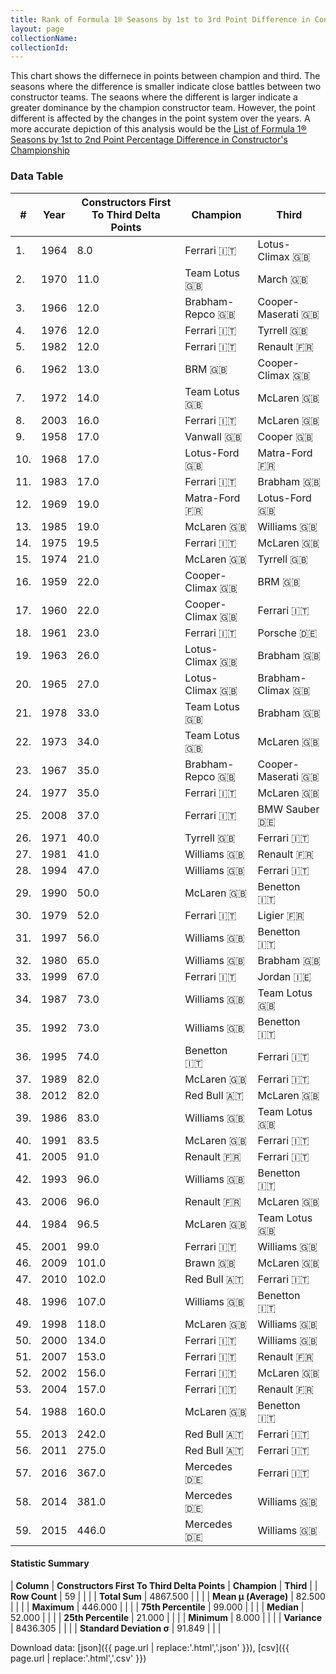 ```yaml
---
title: Rank of Formula 1® Seasons by 1st to 3rd Point Difference in Constructor's Championship
layout: page
collectionName: 
collectionId: 
---
```




<canvas id="chart" width="400" height="180"></canvas>
<script>
var data = {
    "datasets": [
        {
            "backgroundColor": [
                "#9C8E8D",
                "#9C8E8D",
                "#9C8E8D",
                "#9C8E8D",
                "#9C8E8D",
                "#9C8E8D",
                "#9C8E8D",
                "#9C8E8D",
                "#9C8E8D",
                "#9C8E8D",
                "#9C8E8D",
                "#9C8E8D",
                "#9C8E8D",
                "#9C8E8D",
                "#9C8E8D",
                "#9C8E8D",
                "#9C8E8D",
                "#9C8E8D",
                "#9C8E8D",
                "#9C8E8D",
                "#9C8E8D",
                "#9C8E8D",
                "#9C8E8D",
                "#9C8E8D",
                "#9C8E8D",
                "#9C8E8D",
                "#9C8E8D",
                "#9C8E8D",
                "#9C8E8D",
                "#9C8E8D",
                "#9C8E8D",
                "#9C8E8D",
                "#9C8E8D",
                "#9C8E8D",
                "#9C8E8D",
                "#9C8E8D",
                "#9C8E8D",
                "#9C8E8D",
                "#9C8E8D",
                "#9C8E8D",
                "#9C8E8D",
                "#9C8E8D",
                "#9C8E8D",
                "#9C8E8D",
                "#9C8E8D",
                "#9C8E8D",
                "#9C8E8D",
                "#9C8E8D",
                "#9C8E8D",
                "#9C8E8D",
                "#9C8E8D",
                "#9C8E8D",
                "#9C8E8D",
                "#9C8E8D",
                "#9C8E8D",
                "#9C8E8D",
                "#9C8E8D",
                "#9C8E8D",
                "#9C8E8D"
            ],
            "borderColor": [
                "#1D181E",
                "#1D181E",
                "#1D181E",
                "#1D181E",
                "#1D181E",
                "#1D181E",
                "#1D181E",
                "#1D181E",
                "#1D181E",
                "#1D181E",
                "#1D181E",
                "#1D181E",
                "#1D181E",
                "#1D181E",
                "#1D181E",
                "#1D181E",
                "#1D181E",
                "#1D181E",
                "#1D181E",
                "#1D181E",
                "#1D181E",
                "#1D181E",
                "#1D181E",
                "#1D181E",
                "#1D181E",
                "#1D181E",
                "#1D181E",
                "#1D181E",
                "#1D181E",
                "#1D181E",
                "#1D181E",
                "#1D181E",
                "#1D181E",
                "#1D181E",
                "#1D181E",
                "#1D181E",
                "#1D181E",
                "#1D181E",
                "#1D181E",
                "#1D181E",
                "#1D181E",
                "#1D181E",
                "#1D181E",
                "#1D181E",
                "#1D181E",
                "#1D181E",
                "#1D181E",
                "#1D181E",
                "#1D181E",
                "#1D181E",
                "#1D181E",
                "#1D181E",
                "#1D181E",
                "#1D181E",
                "#1D181E",
                "#1D181E",
                "#1D181E",
                "#1D181E",
                "#1D181E"
            ],
            "borderWidth": 1,
            "data": [
                8.0,
                11.0,
                12.0,
                12.0,
                12.0,
                13.0,
                14.0,
                16.0,
                17.0,
                17.0,
                17.0,
                19.0,
                19.0,
                19.5,
                21.0,
                22.0,
                22.0,
                23.0,
                26.0,
                27.0,
                33.0,
                34.0,
                35.0,
                35.0,
                37.0,
                40.0,
                41.0,
                47.0,
                50.0,
                52.0,
                56.0,
                65.0,
                67.0,
                73.0,
                73.0,
                74.0,
                82.0,
                82.0,
                83.0,
                83.5,
                91.0,
                96.0,
                96.0,
                96.5,
                99.0,
                101.0,
                102.0,
                107.0,
                118.0,
                134.0,
                153.0,
                156.0,
                157.0,
                160.0,
                242.0,
                275.0,
                367.0,
                381.0,
                446.0
            ],
            "label": "Constructors First To Third Delta Points"
        }
    ],
    "labels": [
        "1964",
        "1970",
        "1966",
        "1976",
        "1982",
        "1962",
        "1972",
        "2003",
        "1958",
        "1968",
        "1983",
        "1969",
        "1985",
        "1975",
        "1974",
        "1959",
        "1960",
        "1961",
        "1963",
        "1965",
        "1978",
        "1973",
        "1967",
        "1977",
        "2008",
        "1971",
        "1981",
        "1994",
        "1990",
        "1979",
        "1997",
        "1980",
        "1999",
        "1987",
        "1992",
        "1995",
        "1989",
        "2012",
        "1986",
        "1991",
        "2005",
        "1993",
        "2006",
        "1984",
        "2001",
        "2009",
        "2010",
        "1996",
        "1998",
        "2000",
        "2007",
        "2002",
        "2004",
        "1988",
        "2013",
        "2011",
        "2016",
        "2014",
        "2015"
    ]
};
var options = {
  legend: {
    display: false
  },
  scales: {
    xAxes: [{
      ticks: {
        beginAtZero: true,
        maxRotation: 180,
        display: window.innerWidth > 800
      }
    }],
    yAxes: [{
      ticks: {
        beginAtZero: true
      }
    }]
  },
  onResize: function(chart, size) {
    chart.options.scales.xAxes[0].ticks.display = size.width > 800;
  }
};
var chart = new Chart("chart", {
    data: data,
    type: 'bar',
    options: options
});
</script>

This chart shows the differnece in points between champion and third. The seasons where the difference is smaller indicate close battles between two constructor teams. The seaons where the different is larger indicate a greater dominance by the champion constructor team. However, the point different is affected by the changes in the point system over the years. A more accurate depiction of this analysis would be the [List of Formula 1® Seasons by 1st to 2nd Point Percentage Difference in Constructor's Championship](/f1/seasons/constructors-first-to-third-delta-percentage)

### Data Table

| # | Year | Constructors First To Third Delta Points | Champion | Third |
|--|--|--|--|--|
| 1. | 1964 | 8.0 | Ferrari 🇮🇹 | Lotus-Climax 🇬🇧 |
| 2. | 1970 | 11.0 | Team Lotus 🇬🇧 | March 🇬🇧 |
| 3. | 1966 | 12.0 | Brabham-Repco 🇬🇧 | Cooper-Maserati 🇬🇧 |
| 4. | 1976 | 12.0 | Ferrari 🇮🇹 | Tyrrell 🇬🇧 |
| 5. | 1982 | 12.0 | Ferrari 🇮🇹 | Renault 🇫🇷 |
| 6. | 1962 | 13.0 | BRM 🇬🇧 | Cooper-Climax 🇬🇧 |
| 7. | 1972 | 14.0 | Team Lotus 🇬🇧 | McLaren 🇬🇧 |
| 8. | 2003 | 16.0 | Ferrari 🇮🇹 | McLaren 🇬🇧 |
| 9. | 1958 | 17.0 | Vanwall 🇬🇧 | Cooper 🇬🇧 |
| 10. | 1968 | 17.0 | Lotus-Ford 🇬🇧 | Matra-Ford 🇫🇷 |
| 11. | 1983 | 17.0 | Ferrari 🇮🇹 | Brabham 🇬🇧 |
| 12. | 1969 | 19.0 | Matra-Ford 🇫🇷 | Lotus-Ford 🇬🇧 |
| 13. | 1985 | 19.0 | McLaren 🇬🇧 | Williams 🇬🇧 |
| 14. | 1975 | 19.5 | Ferrari 🇮🇹 | McLaren 🇬🇧 |
| 15. | 1974 | 21.0 | McLaren 🇬🇧 | Tyrrell 🇬🇧 |
| 16. | 1959 | 22.0 | Cooper-Climax 🇬🇧 | BRM 🇬🇧 |
| 17. | 1960 | 22.0 | Cooper-Climax 🇬🇧 | Ferrari 🇮🇹 |
| 18. | 1961 | 23.0 | Ferrari 🇮🇹 | Porsche 🇩🇪 |
| 19. | 1963 | 26.0 | Lotus-Climax 🇬🇧 | Brabham 🇬🇧 |
| 20. | 1965 | 27.0 | Lotus-Climax 🇬🇧 | Brabham-Climax 🇬🇧 |
| 21. | 1978 | 33.0 | Team Lotus 🇬🇧 | Brabham 🇬🇧 |
| 22. | 1973 | 34.0 | Team Lotus 🇬🇧 | McLaren 🇬🇧 |
| 23. | 1967 | 35.0 | Brabham-Repco 🇬🇧 | Cooper-Maserati 🇬🇧 |
| 24. | 1977 | 35.0 | Ferrari 🇮🇹 | McLaren 🇬🇧 |
| 25. | 2008 | 37.0 | Ferrari 🇮🇹 | BMW Sauber 🇩🇪 |
| 26. | 1971 | 40.0 | Tyrrell 🇬🇧 | Ferrari 🇮🇹 |
| 27. | 1981 | 41.0 | Williams 🇬🇧 | Renault 🇫🇷 |
| 28. | 1994 | 47.0 | Williams 🇬🇧 | Ferrari 🇮🇹 |
| 29. | 1990 | 50.0 | McLaren 🇬🇧 | Benetton 🇮🇹 |
| 30. | 1979 | 52.0 | Ferrari 🇮🇹 | Ligier 🇫🇷 |
| 31. | 1997 | 56.0 | Williams 🇬🇧 | Benetton 🇮🇹 |
| 32. | 1980 | 65.0 | Williams 🇬🇧 | Brabham 🇬🇧 |
| 33. | 1999 | 67.0 | Ferrari 🇮🇹 | Jordan 🇮🇪 |
| 34. | 1987 | 73.0 | Williams 🇬🇧 | Team Lotus 🇬🇧 |
| 35. | 1992 | 73.0 | Williams 🇬🇧 | Benetton 🇮🇹 |
| 36. | 1995 | 74.0 | Benetton 🇮🇹 | Ferrari 🇮🇹 |
| 37. | 1989 | 82.0 | McLaren 🇬🇧 | Ferrari 🇮🇹 |
| 38. | 2012 | 82.0 | Red Bull 🇦🇹 | McLaren 🇬🇧 |
| 39. | 1986 | 83.0 | Williams 🇬🇧 | Team Lotus 🇬🇧 |
| 40. | 1991 | 83.5 | McLaren 🇬🇧 | Ferrari 🇮🇹 |
| 41. | 2005 | 91.0 | Renault 🇫🇷 | Ferrari 🇮🇹 |
| 42. | 1993 | 96.0 | Williams 🇬🇧 | Benetton 🇮🇹 |
| 43. | 2006 | 96.0 | Renault 🇫🇷 | McLaren 🇬🇧 |
| 44. | 1984 | 96.5 | McLaren 🇬🇧 | Team Lotus 🇬🇧 |
| 45. | 2001 | 99.0 | Ferrari 🇮🇹 | Williams 🇬🇧 |
| 46. | 2009 | 101.0 | Brawn 🇬🇧 | McLaren 🇬🇧 |
| 47. | 2010 | 102.0 | Red Bull 🇦🇹 | Ferrari 🇮🇹 |
| 48. | 1996 | 107.0 | Williams 🇬🇧 | Benetton 🇮🇹 |
| 49. | 1998 | 118.0 | McLaren 🇬🇧 | Williams 🇬🇧 |
| 50. | 2000 | 134.0 | Ferrari 🇮🇹 | Williams 🇬🇧 |
| 51. | 2007 | 153.0 | Ferrari 🇮🇹 | Renault 🇫🇷 |
| 52. | 2002 | 156.0 | Ferrari 🇮🇹 | McLaren 🇬🇧 |
| 53. | 2004 | 157.0 | Ferrari 🇮🇹 | Renault 🇫🇷 |
| 54. | 1988 | 160.0 | McLaren 🇬🇧 | Benetton 🇮🇹 |
| 55. | 2013 | 242.0 | Red Bull 🇦🇹 | Ferrari 🇮🇹 |
| 56. | 2011 | 275.0 | Red Bull 🇦🇹 | Ferrari 🇮🇹 |
| 57. | 2016 | 367.0 | Mercedes 🇩🇪 | Ferrari 🇮🇹 |
| 58. | 2014 | 381.0 | Mercedes 🇩🇪 | Williams 🇬🇧 |
| 59. | 2015 | 446.0 | Mercedes 🇩🇪 | Williams 🇬🇧 |

#### Statistic Summary

| **Column** | **Constructors First To Third Delta Points** | **Champion** | **Third** |
| **Row Count** | 59 |  |  |
| **Total Sum** | 4867.500 |  |  |
| **Mean μ (Average)** | 82.500 |  |  |
| **Maximum** | 446.000 |  |  |
| **75th Percentile** | 99.000 |  |  |
| **Median** | 52.000 |  |  |
| **25th Percentile** | 21.000 |  |  |
| **Minimum** | 8.000 |  |  |
| **Variance** | 8436.305 |  |  |
| **Standard Deviation σ** | 91.849 |  |  |

Download data: [json]({{ page.url | replace:'.html','.json' }}), [csv]({{ page.url | replace:'.html','.csv' }})
